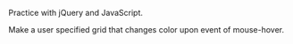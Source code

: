 Practice with jQuery and JavaScript. 

Make a user specified grid that changes color upon 
event of mouse-hover.